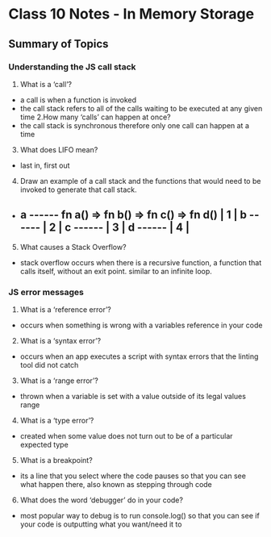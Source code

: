 # Class 10 Notes - In Memory Storage

## Summary of Topics

### Understanding the JS call stack

1. What is a ‘call’?

- a call is when a function is invoked
- the call stack refers to all of the calls waiting to be executed at any given time
2.How many ‘calls’ can happen at once?
- the call stack is synchronous therefore only one call can happen at a time

3. What does LIFO mean?

- last in, first out

4. Draw an example of a call stack and the functions that would need to be invoked to generate that call stack.

-   a ------    fn a() => fn b() => fn c() => fn d()
    | 1     |
    b ------
    | 2     |
    c ------
    | 3     |
    d ------
    | 4     |
      ------

5. What causes a Stack Overflow?

- stack overflow occurs when there is a recursive function, a function that calls itself, without an exit point. similar to an infinite loop.

### JS error messages

1. What is a ‘reference error’?

- occurs when something is wrong with a variables reference in your code

2. What is a ‘syntax error’?

- occurs when an app executes a script with syntax errors that the linting tool did not catch

3. What is a ‘range error’?

- thrown when a variable is set with a value outside of its legal values range

4. What is a ‘type error’?

- created when some value does not turn out to be of a particular expected type

5. What is a breakpoint?

- its a line that you select where the code pauses so that you can see what happen there, also known as stepping through code

6. What does the word ‘debugger’ do in your code?

- most popular way to debug is to run console.log() so that you can see if your code is outputting what you want/need it to
